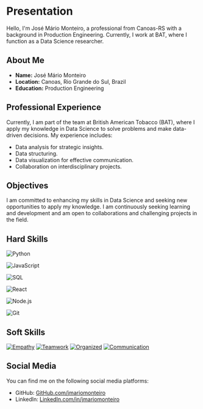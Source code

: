 # Presentation

Hello, I'm José Mário Monteiro, a professional from Canoas-RS with a background in Production Engineering. Currently, I work at BAT, where I function as a Data Science researcher.

## About Me

- **Name:** José Mário Monteiro
- **Location:** Canoas, Rio Grande do Sul, Brazil
- **Education:** Production Engineering

## Professional Experience

Currently, I am part of the team at British American Tobacco (BAT), where I apply my knowledge in Data Science to solve problems and make data-driven decisions. My experience includes:

- Data analysis for strategic insights.
- Data structuring.
- Data visualization for effective communication.
- Collaboration on interdisciplinary projects.

## Objectives

I am committed to enhancing my skills in Data Science and seeking new opportunities to apply my knowledge. I am continuously seeking learning and development and am open to collaborations and challenging projects in the field.

## Hard Skills

![Python](https://img.shields.io/badge/python-blue)

![JavaScript](https://img.shields.io/badge/JavaScript-yellow)

![SQL](https://img.shields.io/badge/SQL-orange)

![React](https://img.shields.io/badge/react-green)

![Node.js](https://img.shields.io/badge/Node.js-red)

![Git](https://img.shields.io/badge/github-blue)

## Soft Skills

[![Empathy](https://img.shields.io/badge/Empathy-Excellent-brightgreen?style=for-the-badge)](https://www.example.com)
[![Teamwork](https://img.shields.io/badge/Teamwork-Professional-success?style=for-the-badge)](https://www.example.com)
[![Organized](https://img.shields.io/badge/Organized-Very-9cf?style=for-the-badge)](https://www.example.com)
[![Communication](https://img.shields.io/badge/Communication-Effective-blue?style=for-the-badge)](https://www.example.com)

## Social Media

You can find me on the following social media platforms:

- GitHub: [GitHub.com/jmariomonteiro](https://github.com/jmariomonteiro)
- LinkedIn: [LinkedIn.com/in/jmariomonteiro](https://www.linkedin.com/in/jmariomonteiro/)

